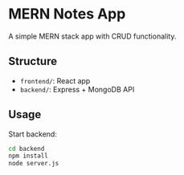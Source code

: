 # MERN Notes App

A simple MERN stack app with CRUD functionality.

## Structure

- `frontend/`: React app
- `backend/`: Express + MongoDB API

## Usage

Start backend:
```bash
cd backend
npm install
node server.js
